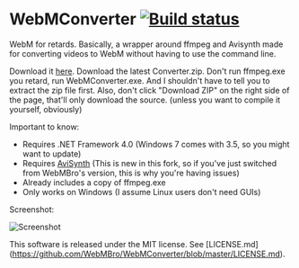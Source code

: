 WebMConverter [![Build status](https://ci.appveyor.com/api/projects/status/2pekcy840jr7atft)](https://ci.appveyor.com/project/nixxquality/webmconverter)
=============
WebM for retards. Basically, a wrapper around ffmpeg and Avisynth made for converting videos to WebM without having to use the command line.

Download it [here](https://github.com/nixxquality/WebMConverter/releases).
Download the latest Converter.zip.
Don't run ffmpeg.exe you retard, run WebMConverter.exe.
And I shouldn't have to tell you to extract the zip file first.
Also, don't click "Download ZIP" on the right side of the page, that'll only download the source. (unless you want to compile it yourself, obviously)

Important to know:
* Requires .NET Framework 4.0 (Windows 7 comes with 3.5, so you might want to update)
* Requires [AviSynth](http://avisynth.nl/index.php/Main_Page#Official_builds) (This is new in this fork, so if you've just switched from WebMBro's version, this is why you're having issues)
* Already includes a copy of ffmpeg.exe
* Only works on Windows (I assume Linux users don't need GUIs)

Screenshot:

![Screenshot](http://a.pomf.se/mytdhm.png)

This software is released under the MIT license. See [LICENSE.md] (https://github.com/WebMBro/WebMConverter/blob/master/LICENSE.md).
